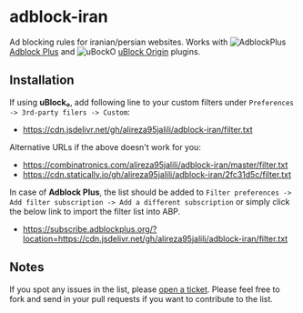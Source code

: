# adblock-iran
Ad blocking rules for iranian/persian websites.  Works with ![AdblockPlus](https://i.imgur.com/kPRCfhu.png) [Adblock Plus](https://adblockplus.org/) and ![uBockO](https://i.imgur.com/PSFuzKb.png) [uBlock Origin](https://github.com/gorhill/uBlock) plugins.


## Installation

If using **uBlock₀**, add following line to your custom filters under `Preferences -> 3rd-party filers -> Custom`:

- https://cdn.jsdelivr.net/gh/alireza95jalili/adblock-iran/filter.txt

Alternative URLs if the above doesn't work for you:

- https://combinatronics.com/alireza95jalili/adblock-iran/master/filter.txt
- https://cdn.statically.io/gh/alireza95jalili/adblock-iran/2fc31d5c/filter.txt

In case of **Adblock Plus**, the list should be added to `Filter preferences -> Add filter subscription -> Add a different subscription` or simply click the below link to import the filter list into ABP.

- https://subscribe.adblockplus.org/?location=https://cdn.jsdelivr.net/gh/alireza95jalili/adblock-iran/filter.txt

## Notes

If you spot any issues in the list, please [open a ticket](https://github.com/farrokhi/adblock-iran/issues/new).
Please feel free to fork and send in your pull requests if you want to contribute to the list.


